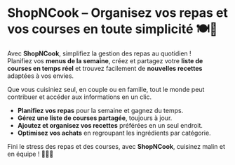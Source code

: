 # ShopNCook – Organisez vos repas et vos courses en toute simplicité 🍽️🛒

Avec **ShopNCook**, simplifiez la gestion des repas au quotidien !  
Planifiez vos **menus de la semaine**, créez et partagez votre **liste de courses en temps réel** et trouvez facilement de **nouvelles recettes** adaptées à vos envies.  

Que vous cuisiniez seul, en couple ou en famille, tout le monde peut contribuer et accéder aux informations en un clic.

- **Planifiez vos repas** pour la semaine et gagnez du temps.  
- **Gérez une liste de courses partagée**, toujours à jour.  
- **Ajoutez et organisez vos recettes** préférées en un seul endroit.  
- **Optimisez vos achats** en regroupant les ingrédients par catégorie.  

Fini le stress des repas et des courses, avec **ShopNCook**, cuisinez malin et en équipe ! 👨‍🍳📲
